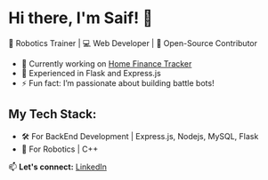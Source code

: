 # Hi there, I'm Saif! 👋

🚀 Robotics Trainer | 💻 Web Developer | 🌟 Open-Source Contributor

- 🔭 Currently working on [Home Finance Tracker](https://github.com/SheikhSaif2305/Home-Finance-Tracker)
- 🌱 Experienced in Flask and Express.js 
- ⚡ Fun fact: I’m passionate about building battle bots!

## My Tech Stack:
- 🛠️  For BackEnd Development | Express.js, Nodejs, MySQL, Flask
- 🤖 For Robotics | C++

📫 **Let's connect:** [LinkedIn](https://linkedin.com/in/sheikhsaif2305) 
